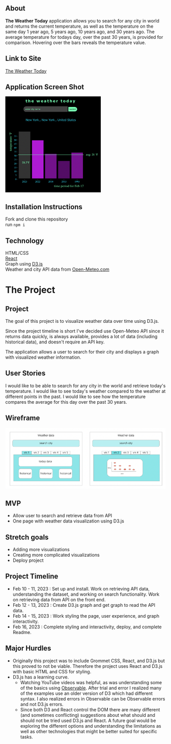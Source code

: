 ## About
**The Weather Today** application allows you to search for any city in world and returns the current temperature, as well as the temperature on the same day 1 year ago, 5 years ago, 10 years ago, and 30 years ago. The average temperature for todays day, over the past 30 years, is provided for comparison. Hovering over the bars reveals the temperature value.

## Link to Site
<a href="https://weather-today-30.netlify.app/">The Weather Today</a>

## Application Screen Shot
<img src="public/final_project.png" alt="application screen shot" width="300" height="300">

## Installation Instructions
Fork and clone this repository <br>
run ```npm i```

## Technology
HTML/CSS<br/>
<a href="https://reactjs.org/">React</a><br/>
Graph using <a href="https://d3js.org/">D3.js</a><br/>
Weather and city API data from <a href="https://open-meteo.com/">Open-Meteo.com</a>

# The Project
## Project
The goal of this project is to visualize weather data over time using D3.js.

Since the project timeline is short I've decided use Open-Meteo API since it returns data quickly, is always available, provides a lot of data (including historical data), and doesn't require an API key.

The application allows a user to search for their city and displays a graph with visualized weather information. 

## User Stories
I would like to be able to search for any city in the world and retrieve today's temperature.
I would like to see today's weather compared to the weather at different points in the past.
I would like to see how the temperature compares the average for this day over the past 30 years.

## Wireframe
<img src="public/project4wireframe.png" alt="project wireframe">

## MVP
- Allow user to search and retrieve data from API
- One page with weather data visualization using D3.js

## Stretch goals
- Adding more visualizations
- Creating more complicated visualizations
- Deploy project

## Project Timeline
- Feb 10 - 11, 2023 : Set up and install. Work on retrieving API data, understanding the dataset, and working on search functionality. Work on retrieving data from API on the front end.
- Feb 12 - 13, 2023 : Create D3.js graph and get graph to read the API data.
- Feb 14 - 15, 2023 : Work styling the page, user experience, and graph interactivity.
- Feb 16, 2023 : Complete styling and interactivity, deploy, and complete Readme.

## Major Hurdles
- Originally this project was to include Grommet CSS, React, and D3.js but this proved to not be viable. Therefore the project uses React and D3.js with basic HTML and CSS for styling.
- D3.js has a learning curve. 
    - Watching YouTube videos was helpful, as was understanding some of the basics using <a href="https://observablehq.com/@d3">Observable</a>. After trial and error I realized many of the examples use an older version of D3 which had different syntax. I also realized errors in Observable can be Observable errors and not D3.js errors. 
    - Since both D3 and React control the DOM there are many different (and sometimes conflicting) suggestions about what should and should not be tried used D3.js and React. A future goal would be exploring the different options and understanding the limitations as well as other technologies that might be better suited for specific tasks.

